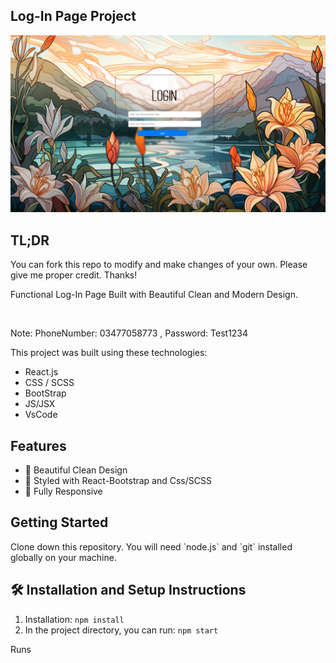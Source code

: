 
<h2>Log-In Page Project</h2>

<img src="./src/c.png">

<h2>TL;DR</h2>

<p>You can fork this repo to modify and make changes of your own. Please give me proper credit. Thanks!</p>

<p>Functional Log-In Page Built with Beautiful Clean and Modern Design.</p><br>
<p>
Note: PhoneNumber: 03477058773
      , Password: Test1234
</p>

<p>This project was built using these technologies:</p>

<ul>
  <li>React.js</li>
  <li>CSS / SCSS</li>
  <li>BootStrap</li>
  <li>JS/JSX</li>
  <li>VsCode</li>
</ul>

<h2>Features</h2>

<ul>
  <li>📖 Beautiful Clean Design</li>
  <li>🎨 Styled with React-Bootstrap and Css/SCSS</li>
  <li>📱 Fully Responsive</li>
</ul>

<h2>Getting Started</h2>

<p>Clone down this repository. You will need `node.js` and `git` installed globally on your machine.</p>

<h2>🛠 Installation and Setup Instructions</h2>

<ol>
  <li>Installation: <code>npm install</code></li>
  <li>In the project directory, you can run: <code>npm start</code></li>
</ol>

<p>Runs
